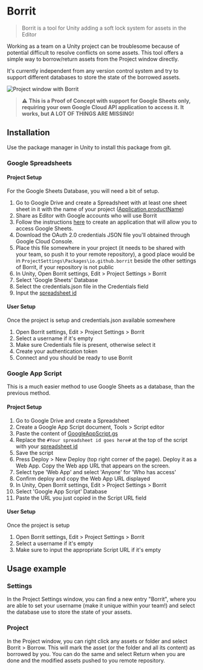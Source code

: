 # Borrit

> Borrit is a tool for Unity adding a soft lock system for assets in the Editor

Working as a team on a Unity project can be troublesome because of potential difficult 
to resolve conflicts on some assets. This tool offers a simple way to borrow/return 
assets from the Project window directly.

It's currently independent from any version control system and try to support different
databases to store the state of the borrowed assets.

![Project window with Borrit](Documentation/images/example.png)

> :warning: **This is a Proof of Concept with support for Google Sheets only, requiring your
> own Google Cloud API application to access it. It works, but A LOT OF THINGS ARE MISSING!**

## Installation
Use the package manager in Unity to install this package from git.

### Google Spreadsheets
#### Project Setup
For the Google Sheets Database, you will need a bit of setup.
1. Go to Google Drive and create a Spreadsheet with at least one sheet sheet in it with the name of your project
   ([Application.productName](https://docs.unity3d.com/ScriptReference/Application-productName.html))
2. Share as Editor with Google accounts who will use Borrit
3. Follow the instructions [here](https://developers.google.com/sheets/api/guides/authorizing) to create
   an application that will allow you to access Google Sheets.
4. Download the OAuth 2.0 credentials JSON file you'll obtained through Google Cloud Console.
5. Place this file somewhere in your project (it needs to be shared with your team, so push it
   to your remote repository), a good place would be in `ProjectSettings\Packages\io.github.borrit`
   beside the other settings of Borrit, if your repository is not public
6. In Unity, Open Borrit settings, Edit > Project Settings > Borrit
7. Select 'Google Sheets' Database
8. Select the credentials.json file in the Credentials field
9. Input the [spreadsheet id](https://developers.google.com/sheets/api/guides/concepts#spreadsheet_id)

#### User Setup
Once the project is setup and credentials.json available somewhere
1. Open Borrit settings, Edit > Project Settings > Borrit
2. Select a username if it's empty
3. Make sure Credentials file is present, otherwise select it
4. Create your authentication token
5. Connect and you should be ready to use Borrit

### Google App Script
This is a much easier method to use Google Sheets as a database, than the previous method.

#### Project Setup
1. Go to Google Drive and create a Spreadsheet
2. Create a Google App Script document, Tools > Script editor
3. Paste the content of [GoogleAppScript.gs](Documentation/GoogleAppScripts/GoogleAppScript.gs)
4. Replace the `#Your spreadsheet id goes here#` at the top of the script with your [spreadsheet id](https://developers.google.com/sheets/api/guides/concepts#spreadsheet_id)
5. Save the script
6. Press Deploy > New Deploy (top right corner of the page). Deploy it as a Web App. Copy the Web app URL that appears on the screen.
7. Select type 'Web App' and select 'Anyone' for 'Who has access'
8. Confirm deploy and copy the Web App URL displayed
9. In Unity, Open Borrit settings, Edit > Project Settings > Borrit
10. Select 'Google App Script' Database
11. Paste the URL you just copied in the Script URL field

#### User Setup
Once the project is setup
1. Open Borrit settings, Edit > Project Settings > Borrit
2. Select a username if it's empty
3. Make sure to input the appropriate Script URL if it's empty

## Usage example

### Settings
In the Project Settings window, you can find a new entry "Borrit", where you are able to set
your username (make it unique within your team!) and select the database use to store the state 
of your assets.

### Project
In the Project window, you can right click any assets or folder and select Borrit > Borrow.
This will mark the asset (or the folder and all its content) as borrowed by you. You can do the same
and select Return when you are done and the modified assets pushed to you remote repository.
